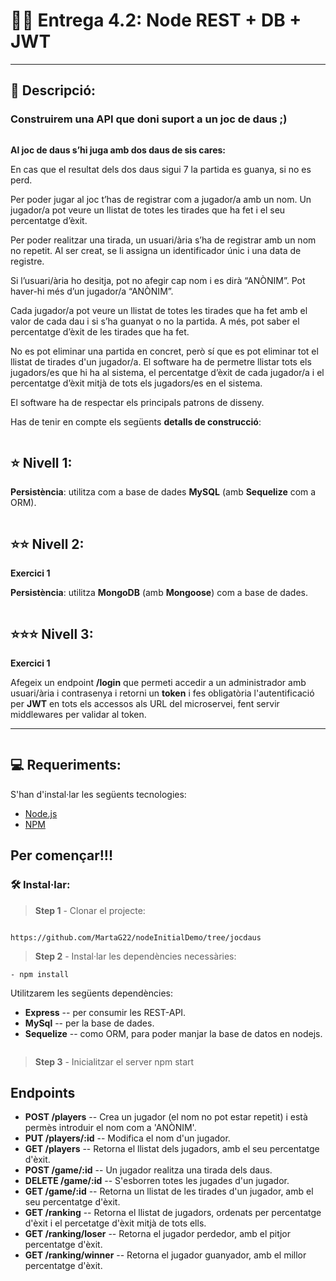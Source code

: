 # 🎲🎲    Entrega 4.2: Node REST + DB + JWT   
---
## 💬 Descripció:

### Construirem una API que doni suport a un joc de daus ;)

```
```

**Al joc de daus s’hi juga amb dos daus de sis cares:**

En cas que el resultat dels dos daus sigui 7 la partida es guanya, si no es perd.

Per poder jugar al joc t’has de registrar com a jugador/a amb un nom. Un jugador/a pot veure un llistat de totes les tirades que ha fet i el seu percentatge d’èxit.

Per poder realitzar una tirada, un usuari/ària s’ha de registrar amb un nom no repetit. Al ser creat, se li assigna un identificador únic i una data de registre.

Si l’usuari/ària ho desitja, pot no afegir cap nom i es dirà “ANÒNIM”. Pot haver-hi més d’un jugador/a “ANÒNIM”.

Cada jugador/a pot veure un llistat de totes les tirades que ha fet amb el valor de cada dau i si s’ha guanyat o no la partida. A més, pot saber el percentatge d’èxit de les tirades que ha fet.

No es pot eliminar una partida en concret, però sí que es pot eliminar tot el llistat de tirades d'un jugador/a. El software ha de permetre llistar tots els jugadors/es que hi ha al sistema, el percentatge d’èxit de cada jugador/a i el percentatge d’èxit mitjà de tots els jugadors/es en el sistema.

El software ha de respectar els principals patrons de disseny.

Has de tenir en compte els següents **detalls de construcció**:
```
```
## ⭐ Nivell 1:


**Persistència**: utilitza com a base de dades **MySQL** (amb **Sequelize** com a ORM).


```
```
## ⭐⭐ Nivell 2:

**Exercici 1**

**Persistència**: utilitza **MongoDB** (amb **Mongoose**) com a base de dades.

```
```
## ⭐⭐⭐ Nivell 3:

**Exercici 1**

Afegeix un endpoint **/login** que permeti accedir a un administrador amb usuari/ària i contrasenya i retorni un **token** i fes obligatòria l'autentificació per **JWT** en tots els accessos als URL del microservei, fent servir middlewares per validar al token.

---
```
```
## 💻 Requeriments:
S'han d'instal·lar les següents tecnologies:

- [Node.js](https://nodejs.org/en/download/) 
- [NPM](https://www.npmjs.com/) 


##  Per començar!!!  
### 🛠️ Instal·lar:

> **Step 1** - Clonar el projecte:
```

https://github.com/MartaG22/nodeInitialDemo/tree/jocdaus
```


> **Step 2** - Instal·lar les dependències necessàries:

```
- npm install
```
Utilitzarem les següents dependències:
 - **Express** -- per consumir les REST-API.
 - **MySql** -- per la base de dades.
 - **Sequelize** -- como ORM, para poder manjar la base de datos en nodejs.
 ```
 ```

> **Step 3** - Inicialitzar el server 
npm start




## Endpoints

- **POST /players**  --  Crea un jugador (el nom no pot estar repetit) i està permès introduir el nom com a 'ANÒNIM'.
- **PUT /players/:id** -- Modifica el nom d'un jugador.
- **GET /players** -- Retorna el llistat dels jugadors, amb el seu percentatge d'èxit. 
- **POST /game/:id** -- Un jugador realitza una tirada dels daus.
- **DELETE /game/:id** -- S'esborren totes les jugades d'un jugador.
- **GET /game/:id** -- Retorna un llistat de les tirades d'un jugador, amb el seu percentatge d'èxit.
- **GET /ranking** -- Retorna el llistat de jugadors, ordenats per percentatge d'èxit i el percetatge d'èxit mitjà de tots ells.
- **GET /ranking/loser** -- Retorna el jugador perdedor, amb el pitjor percentatge d'èxit.
- **GET /ranking/winner** -- Retorna el jugador guanyador, amb el millor percentatge d'èxit.
